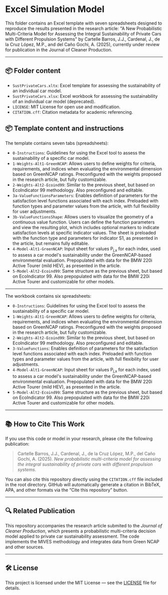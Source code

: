 # Excel Simulation Model

This folder contains an Excel template with seven spreadsheets designed to reproduce the results presented in the research article: "A New Probabilistic Multi-Criteria Model for Assessing the Integral Sustainability of Private Cars with Different Propulsion Systems" by Cartelle Barros, J.J., Cardenal, J., de la Cruz López, M.P., and del Caño Gochi, A. (2025), currently under review for publication in the Journal of Cleaner Production.

---
## 📦 Folder content

- `SustPrivateCars.xltx`: Excel template for assessing the sustainability of an individual car model.
- `SustPrivateCars.xlsx`: Excel workbook for assessing the sustainability of an individual car model (deprecated).
- `LICENSE`: MIT License for open use and modification.
- `CITATION.cff`: Citation metadata for academic referencing.

## 📦 Template content and instructions

The template contains seven tabs (spreadsheets):
- `0-Instructions`: Guidelines for using the Excel tool to assess the sustainability of a specific car model.
- `1-Weights-Alt1-GreenNCAP`: Allows users to define weights for criteria, requirements, and indices when evaluating the environmental dimension based on GreenNCAP ratings. Preconfigured with the weights proposed in the research article, but fully customizable.
- `2-Weights-Alt2-Ecoind99`: Similar to the previous sheet, but based on EcoIndicator 99 methodology. Also preconfigured and editable.
- `3a-ValueFunctionsParameters`: Enables definition of parameters for the satisfaction level functions associated with each index. Preloaded with function types and parameter values from the article, with full flexibility for user adjustments.
- `3b-ValueFunctionsShape`: Allows users to visualize the geometry of a continuous value function. Users can define the function parameters and view the resulting plot, which includes optional markers to indicate satisfaction levels at specific indicator values. The sheet is preloaded with the function type and parameters for indicator S1, as presented in the article, but remains fully editable.
- `4-Model-Alt1-GreenNCAP`: Input sheet for values P<sub>j,x</sub> for each index, used to assess a car model's sustainability under the GreenNCAP-based environmental evaluation. Prepopulated with data for the BMW 220i Active Tourer (mild HEV), as presented in the article.
- `5-Model-Alt2-Ecoind99`: Same structure as the previous sheet, but based on EcoIndicator 99. Also prepopulated with data for the BMW 220i Active Tourer and customizable for other models.

---

The workbook contains six spreadsheets:
- `0-Instructions`: Guidelines for using the Excel tool to assess the sustainability of a specific car model.
- `1-Weights-Alt1-GreenNCAP`: Allows users to define weights for criteria, requirements, and indices when evaluating the environmental dimension based on GreenNCAP ratings. Preconfigured with the weights proposed in the research article, but fully customizable.
- `2-Weights-Alt2-Ecoind99`: Similar to the previous sheet, but based on EcoIndicator 99 methodology. Also preconfigured and editable.
- `3-ValueFunctions`: Enables definition of parameters for the satisfaction level functions associated with each index. Preloaded with function types and parameter values from the article, with full flexibility for user adjustments.
- `4-Model-Alt1-GreenNCAP`: Input sheet for values P<sub>j,x</sub> for each index, used to assess a car model's sustainability under the GreenNCAP-based environmental evaluation. Prepopulated with data for the BMW 220i Active Tourer (mild HEV), as presented in the article.
- `5-Model-Alt2-Ecoind99`: Same structure as the previous sheet, but based on EcoIndicator 99. Also prepopulated with data for the BMW 220i Active Tourer and customizable for other models.

---

## 📚 How to Cite This Work

If you use this code or model in your research, please cite the following publication:

> Cartelle Barros, J.J., Cardenal, J., de la Cruz López, M.P., del Caño Gochi, A. (2025). *New probabilistic multi-criteria model for assessing the integral sustainability of private cars with different propulsion systems*.

You can also cite this repository directly using the `CITATION.cff` file included in the root directory. GitHub will automatically generate a citation in BibTeX, APA, and other formats via the “Cite this repository” button.

---

## 🔍 Related Publication

This repository accompanies the research article submited to the *Journal of Cleaner Production*, which presents a probabilistic multi-criteria decision model applied to private car sustainability assessment. The code implements the MIVES methodology and integrates data from Green NCAP and other sources.

---

## 🛠 License

This project is licensed under the MIT License — see the [LICENSE](https://github.com/jescarcar/SustainabilityAssessment/blob/main/LICENSE) file for details.
